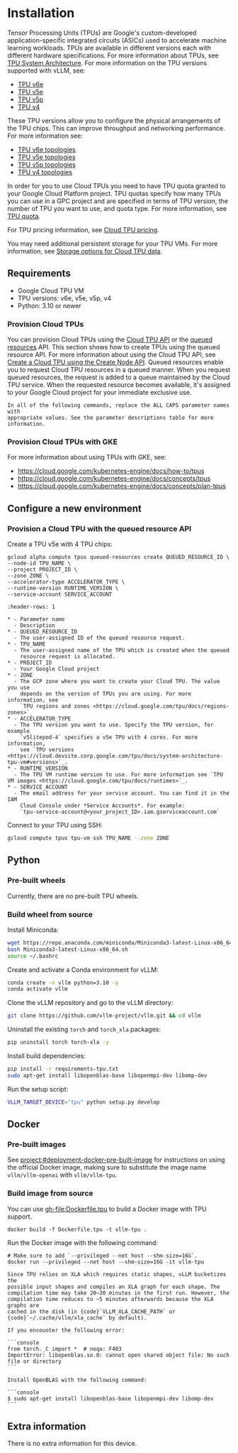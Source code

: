 # Installation

Tensor Processing Units (TPUs) are Google's custom-developed application-specific
integrated circuits (ASICs) used to accelerate machine learning workloads. TPUs
are available in different versions each with different hardware specifications.
For more information about TPUs, see [TPU System Architecture](https://cloud.google.com/tpu/docs/system-architecture-tpu-vm).
For more information on the TPU versions supported with vLLM, see:

- [TPU v6e](https://cloud.google.com/tpu/docs/v6e)
- [TPU v5e](https://cloud.google.com/tpu/docs/v5e)
- [TPU v5p](https://cloud.google.com/tpu/docs/v5p)
- [TPU v4](https://cloud.google.com/tpu/docs/v4)

These TPU versions allow you to configure the physical arrangements of the TPU
chips. This can improve throughput and networking performance. For more
information see:

- [TPU v6e topologies](https://cloud.google.com/tpu/docs/v6e#configurations)
- [TPU v5e topologies](https://cloud.google.com/tpu/docs/v5e#tpu-v5e-config)
- [TPU v5p topologies](https://cloud.google.com/tpu/docs/v5p#tpu-v5p-config)
- [TPU v4 topologies](https://cloud.google.com/tpu/docs/v4#tpu-v4-config)

In order for you to use Cloud TPUs you need to have TPU quota granted to your
Google Cloud Platform project. TPU quotas specify how many TPUs you can use in a
GPC project and are specified in terms of TPU version, the number of TPU you
want to use, and quota type. For more information, see [TPU quota](https://cloud.google.com/tpu/docs/quota#tpu_quota).

For TPU pricing information, see [Cloud TPU pricing](https://cloud.google.com/tpu/pricing).

You may need additional persistent storage for your TPU VMs. For more
information, see [Storage options for Cloud TPU data](https://cloud.devsite.corp.google.com/tpu/docs/storage-options).

## Requirements

- Google Cloud TPU VM
- TPU versions: v6e, v5e, v5p, v4
- Python: 3.10 or newer

### Provision Cloud TPUs

You can provision Cloud TPUs using the [Cloud TPU API](https://cloud.google.com/tpu/docs/reference/rest)
or the [queued resources](https://cloud.google.com/tpu/docs/queued-resources)
API. This section shows how to create TPUs using the queued resource API. For
more information about using the Cloud TPU API, see [Create a Cloud TPU using the Create Node API](https://cloud.google.com/tpu/docs/managing-tpus-tpu-vm#create-node-api).
Queued resources enable you to request Cloud TPU resources in a queued manner.
When you request queued resources, the request is added to a queue maintained by
the Cloud TPU service. When the requested resource becomes available, it's
assigned to your Google Cloud project for your immediate exclusive use.

```{note}
In all of the following commands, replace the ALL CAPS parameter names with
appropriate values. See the parameter descriptions table for more information.
```

### Provision Cloud TPUs with GKE

For more information about using TPUs with GKE, see:
- <https://cloud.google.com/kubernetes-engine/docs/how-to/tpus>
- <https://cloud.google.com/kubernetes-engine/docs/concepts/tpus>
- <https://cloud.google.com/kubernetes-engine/docs/concepts/plan-tpus>

## Configure a new environment

### Provision a Cloud TPU with the queued resource API

Create a TPU v5e with 4 TPU chips:

```console
gcloud alpha compute tpus queued-resources create QUEUED_RESOURCE_ID \
--node-id TPU_NAME \
--project PROJECT_ID \
--zone ZONE \
--accelerator-type ACCELERATOR_TYPE \
--runtime-version RUNTIME_VERSION \
--service-account SERVICE_ACCOUNT
```

```{list-table} Parameter descriptions
:header-rows: 1

* - Parameter name
  - Description
* - QUEUED_RESOURCE_ID
  - The user-assigned ID of the queued resource request.
* - TPU_NAME
  - The user-assigned name of the TPU which is created when the queued
    resource request is allocated.
* - PROJECT_ID
  - Your Google Cloud project
* - ZONE
  - The GCP zone where you want to create your Cloud TPU. The value you use
    depends on the version of TPUs you are using. For more information, see
    `TPU regions and zones <https://cloud.google.com/tpu/docs/regions-zones>`_
* - ACCELERATOR_TYPE
  - The TPU version you want to use. Specify the TPU version, for example
    `v5litepod-4` specifies a v5e TPU with 4 cores. For more information,
    see `TPU versions <https://cloud.devsite.corp.google.com/tpu/docs/system-architecture-tpu-vm#versions>`_.
* - RUNTIME_VERSION
  - The TPU VM runtime version to use. For more information see `TPU VM images <https://cloud.google.com/tpu/docs/runtimes>`_.
* - SERVICE_ACCOUNT
  - The email address for your service account. You can find it in the IAM
    Cloud Console under *Service Accounts*. For example:
    `tpu-service-account@<your_project_ID>.iam.gserviceaccount.com`
```

Connect to your TPU using SSH:

```bash
gcloud compute tpus tpu-vm ssh TPU_NAME --zone ZONE
```

## Python

### Pre-built wheels

Currently, there are no pre-built TPU wheels.

### Build wheel from source

Install Miniconda:

```bash
wget https://repo.anaconda.com/miniconda/Miniconda3-latest-Linux-x86_64.sh
bash Miniconda3-latest-Linux-x86_64.sh
source ~/.bashrc
```

Create and activate a Conda environment for vLLM:

```bash
conda create -n vllm python=3.10 -y
conda activate vllm
```

Clone the vLLM repository and go to the vLLM directory:

```bash
git clone https://github.com/vllm-project/vllm.git && cd vllm
```

Uninstall the existing `torch` and `torch_xla` packages:

```bash
pip uninstall torch torch-xla -y
```

Install build dependencies:

```bash
pip install -r requirements-tpu.txt
sudo apt-get install libopenblas-base libopenmpi-dev libomp-dev
```

Run the setup script:

```bash
VLLM_TARGET_DEVICE="tpu" python setup.py develop
```

## Docker

### Pre-built images

See <project:#deployment-docker-pre-built-image> for instructions on using the official Docker image, making sure to substitute the image name `vllm/vllm-openai` with `vllm/vllm-tpu`.

### Build image from source

You can use <gh-file:Dockerfile.tpu> to build a Docker image with TPU support.

```console
docker build -f Dockerfile.tpu -t vllm-tpu .
```

Run the Docker image with the following command:

```console
# Make sure to add `--privileged --net host --shm-size=16G`.
docker run --privileged --net host --shm-size=16G -it vllm-tpu
```

```{note}
Since TPU relies on XLA which requires static shapes, vLLM bucketizes the
possible input shapes and compiles an XLA graph for each shape. The
compilation time may take 20~30 minutes in the first run. However, the
compilation time reduces to ~5 minutes afterwards because the XLA graphs are
cached in the disk (in {code}`VLLM_XLA_CACHE_PATH` or {code}`~/.cache/vllm/xla_cache` by default).
```

````{tip}
If you encounter the following error:

```console
from torch._C import *  # noqa: F403
ImportError: libopenblas.so.0: cannot open shared object file: No such
file or directory
```

Install OpenBLAS with the following command:

```console
$ sudo apt-get install libopenblas-base libopenmpi-dev libomp-dev
```
````

## Extra information

There is no extra information for this device.
